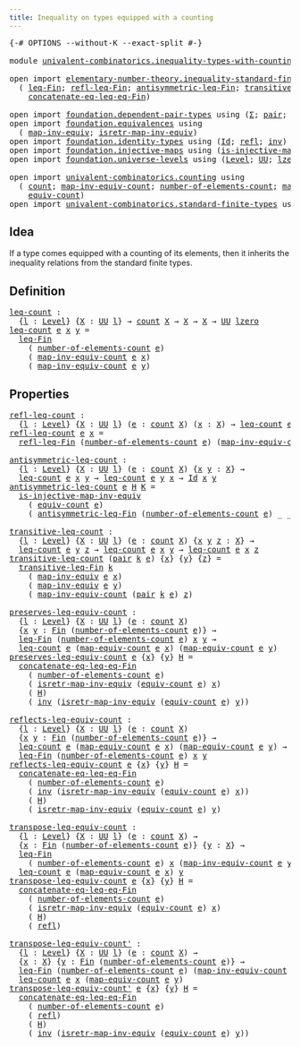 ```yaml
---
title: Inequality on types equipped with a counting
---
```


<pre class="Agda"><a id="70" class="Symbol">{-#</a> <a id="74" class="Keyword">OPTIONS</a> <a id="82" class="Pragma">--without-K</a> <a id="94" class="Pragma">--exact-split</a> <a id="108" class="Symbol">#-}</a>

<a id="113" class="Keyword">module</a> <a id="120" href="univalent-combinatorics.inequality-types-with-counting.html" class="Module">univalent-combinatorics.inequality-types-with-counting</a> <a id="175" class="Keyword">where</a>

<a id="182" class="Keyword">open</a> <a id="187" class="Keyword">import</a> <a id="194" href="elementary-number-theory.inequality-standard-finite-types.html" class="Module">elementary-number-theory.inequality-standard-finite-types</a> <a id="252" class="Keyword">using</a>
  <a id="260" class="Symbol">(</a> <a id="262" href="elementary-number-theory.inequality-standard-finite-types.html#1210" class="Function">leq-Fin</a><a id="269" class="Symbol">;</a> <a id="271" href="elementary-number-theory.inequality-standard-finite-types.html#1992" class="Function">refl-leq-Fin</a><a id="283" class="Symbol">;</a> <a id="285" href="elementary-number-theory.inequality-standard-finite-types.html#2137" class="Function">antisymmetric-leq-Fin</a><a id="306" class="Symbol">;</a> <a id="308" href="elementary-number-theory.inequality-standard-finite-types.html#2390" class="Function">transitive-leq-Fin</a><a id="326" class="Symbol">;</a>
    <a id="332" href="elementary-number-theory.inequality-standard-finite-types.html#2792" class="Function">concatenate-eq-leq-eq-Fin</a><a id="357" class="Symbol">)</a>

<a id="360" class="Keyword">open</a> <a id="365" class="Keyword">import</a> <a id="372" href="foundation.dependent-pair-types.html" class="Module">foundation.dependent-pair-types</a> <a id="404" class="Keyword">using</a> <a id="410" class="Symbol">(</a><a id="411" href="foundation-core.dependent-pair-types.html#515" class="Record">Σ</a><a id="412" class="Symbol">;</a> <a id="414" href="foundation-core.dependent-pair-types.html#588" class="InductiveConstructor">pair</a><a id="418" class="Symbol">;</a> <a id="420" href="foundation-core.dependent-pair-types.html#605" class="Field">pr1</a><a id="423" class="Symbol">;</a> <a id="425" href="foundation-core.dependent-pair-types.html#617" class="Field">pr2</a><a id="428" class="Symbol">)</a>
<a id="430" class="Keyword">open</a> <a id="435" class="Keyword">import</a> <a id="442" href="foundation.equivalences.html" class="Module">foundation.equivalences</a> <a id="466" class="Keyword">using</a>
  <a id="474" class="Symbol">(</a> <a id="476" href="foundation-core.equivalences.html#5036" class="Function">map-inv-equiv</a><a id="489" class="Symbol">;</a> <a id="491" href="foundation-core.equivalences.html#5251" class="Function">isretr-map-inv-equiv</a><a id="511" class="Symbol">)</a>
<a id="513" class="Keyword">open</a> <a id="518" class="Keyword">import</a> <a id="525" href="foundation.identity-types.html" class="Module">foundation.identity-types</a> <a id="551" class="Keyword">using</a> <a id="557" class="Symbol">(</a><a id="558" href="foundation-core.identity-types.html#1767" class="Datatype">Id</a><a id="560" class="Symbol">;</a> <a id="562" href="foundation-core.identity-types.html#1820" class="InductiveConstructor">refl</a><a id="566" class="Symbol">;</a> <a id="568" href="foundation-core.identity-types.html#2729" class="Function">inv</a><a id="571" class="Symbol">)</a>
<a id="573" class="Keyword">open</a> <a id="578" class="Keyword">import</a> <a id="585" href="foundation.injective-maps.html" class="Module">foundation.injective-maps</a> <a id="611" class="Keyword">using</a> <a id="617" class="Symbol">(</a><a id="618" href="foundation.injective-maps.html#3205" class="Function">is-injective-map-inv-equiv</a><a id="644" class="Symbol">)</a>
<a id="646" class="Keyword">open</a> <a id="651" class="Keyword">import</a> <a id="658" href="foundation.universe-levels.html" class="Module">foundation.universe-levels</a> <a id="685" class="Keyword">using</a> <a id="691" class="Symbol">(</a><a id="692" href="Agda.Primitive.html#597" class="Postulate">Level</a><a id="697" class="Symbol">;</a> <a id="699" href="foundation-core.universe-levels.html#235" class="Primitive">UU</a><a id="701" class="Symbol">;</a> <a id="703" href="Agda.Primitive.html#764" class="Primitive">lzero</a><a id="708" class="Symbol">)</a>

<a id="711" class="Keyword">open</a> <a id="716" class="Keyword">import</a> <a id="723" href="univalent-combinatorics.counting.html" class="Module">univalent-combinatorics.counting</a> <a id="756" class="Keyword">using</a>
  <a id="764" class="Symbol">(</a> <a id="766" href="univalent-combinatorics.counting.html#1901" class="Function">count</a><a id="771" class="Symbol">;</a> <a id="773" href="univalent-combinatorics.counting.html#2270" class="Function">map-inv-equiv-count</a><a id="792" class="Symbol">;</a> <a id="794" href="univalent-combinatorics.counting.html#2029" class="Function">number-of-elements-count</a><a id="818" class="Symbol">;</a> <a id="820" href="univalent-combinatorics.counting.html#2172" class="Function">map-equiv-count</a><a id="835" class="Symbol">;</a>
    <a id="841" href="univalent-combinatorics.counting.html#2098" class="Function">equiv-count</a><a id="852" class="Symbol">)</a>
<a id="854" class="Keyword">open</a> <a id="859" class="Keyword">import</a> <a id="866" href="univalent-combinatorics.standard-finite-types.html" class="Module">univalent-combinatorics.standard-finite-types</a> <a id="912" class="Keyword">using</a> <a id="918" class="Symbol">(</a><a id="919" href="univalent-combinatorics.standard-finite-types.html#2393" class="Function">Fin</a><a id="922" class="Symbol">)</a>
</pre>
## Idea

If a type comes equipped with a counting of its elements, then it inherits the inequality relations from the standard finite types.

## Definition

<pre class="Agda"><a id="leq-count"></a><a id="1094" href="univalent-combinatorics.inequality-types-with-counting.html#1094" class="Function">leq-count</a> <a id="1104" class="Symbol">:</a>
  <a id="1108" class="Symbol">{</a><a id="1109" href="univalent-combinatorics.inequality-types-with-counting.html#1109" class="Bound">l</a> <a id="1111" class="Symbol">:</a> <a id="1113" href="Agda.Primitive.html#597" class="Postulate">Level</a><a id="1118" class="Symbol">}</a> <a id="1120" class="Symbol">{</a><a id="1121" href="univalent-combinatorics.inequality-types-with-counting.html#1121" class="Bound">X</a> <a id="1123" class="Symbol">:</a> <a id="1125" href="foundation-core.universe-levels.html#235" class="Primitive">UU</a> <a id="1128" href="univalent-combinatorics.inequality-types-with-counting.html#1109" class="Bound">l</a><a id="1129" class="Symbol">}</a> <a id="1131" class="Symbol">→</a> <a id="1133" href="univalent-combinatorics.counting.html#1901" class="Function">count</a> <a id="1139" href="univalent-combinatorics.inequality-types-with-counting.html#1121" class="Bound">X</a> <a id="1141" class="Symbol">→</a> <a id="1143" href="univalent-combinatorics.inequality-types-with-counting.html#1121" class="Bound">X</a> <a id="1145" class="Symbol">→</a> <a id="1147" href="univalent-combinatorics.inequality-types-with-counting.html#1121" class="Bound">X</a> <a id="1149" class="Symbol">→</a> <a id="1151" href="foundation-core.universe-levels.html#235" class="Primitive">UU</a> <a id="1154" href="Agda.Primitive.html#764" class="Primitive">lzero</a>
<a id="1160" href="univalent-combinatorics.inequality-types-with-counting.html#1094" class="Function">leq-count</a> <a id="1170" href="univalent-combinatorics.inequality-types-with-counting.html#1170" class="Bound">e</a> <a id="1172" href="univalent-combinatorics.inequality-types-with-counting.html#1172" class="Bound">x</a> <a id="1174" href="univalent-combinatorics.inequality-types-with-counting.html#1174" class="Bound">y</a> <a id="1176" class="Symbol">=</a>
  <a id="1180" href="elementary-number-theory.inequality-standard-finite-types.html#1210" class="Function">leq-Fin</a>
    <a id="1192" class="Symbol">(</a> <a id="1194" href="univalent-combinatorics.counting.html#2029" class="Function">number-of-elements-count</a> <a id="1219" href="univalent-combinatorics.inequality-types-with-counting.html#1170" class="Bound">e</a><a id="1220" class="Symbol">)</a>
    <a id="1226" class="Symbol">(</a> <a id="1228" href="univalent-combinatorics.counting.html#2270" class="Function">map-inv-equiv-count</a> <a id="1248" href="univalent-combinatorics.inequality-types-with-counting.html#1170" class="Bound">e</a> <a id="1250" href="univalent-combinatorics.inequality-types-with-counting.html#1172" class="Bound">x</a><a id="1251" class="Symbol">)</a>
    <a id="1257" class="Symbol">(</a> <a id="1259" href="univalent-combinatorics.counting.html#2270" class="Function">map-inv-equiv-count</a> <a id="1279" href="univalent-combinatorics.inequality-types-with-counting.html#1170" class="Bound">e</a> <a id="1281" href="univalent-combinatorics.inequality-types-with-counting.html#1174" class="Bound">y</a><a id="1282" class="Symbol">)</a>
</pre>
## Properties

<pre class="Agda"><a id="refl-leq-count"></a><a id="1312" href="univalent-combinatorics.inequality-types-with-counting.html#1312" class="Function">refl-leq-count</a> <a id="1327" class="Symbol">:</a>
  <a id="1331" class="Symbol">{</a><a id="1332" href="univalent-combinatorics.inequality-types-with-counting.html#1332" class="Bound">l</a> <a id="1334" class="Symbol">:</a> <a id="1336" href="Agda.Primitive.html#597" class="Postulate">Level</a><a id="1341" class="Symbol">}</a> <a id="1343" class="Symbol">{</a><a id="1344" href="univalent-combinatorics.inequality-types-with-counting.html#1344" class="Bound">X</a> <a id="1346" class="Symbol">:</a> <a id="1348" href="foundation-core.universe-levels.html#235" class="Primitive">UU</a> <a id="1351" href="univalent-combinatorics.inequality-types-with-counting.html#1332" class="Bound">l</a><a id="1352" class="Symbol">}</a> <a id="1354" class="Symbol">(</a><a id="1355" href="univalent-combinatorics.inequality-types-with-counting.html#1355" class="Bound">e</a> <a id="1357" class="Symbol">:</a> <a id="1359" href="univalent-combinatorics.counting.html#1901" class="Function">count</a> <a id="1365" href="univalent-combinatorics.inequality-types-with-counting.html#1344" class="Bound">X</a><a id="1366" class="Symbol">)</a> <a id="1368" class="Symbol">(</a><a id="1369" href="univalent-combinatorics.inequality-types-with-counting.html#1369" class="Bound">x</a> <a id="1371" class="Symbol">:</a> <a id="1373" href="univalent-combinatorics.inequality-types-with-counting.html#1344" class="Bound">X</a><a id="1374" class="Symbol">)</a> <a id="1376" class="Symbol">→</a> <a id="1378" href="univalent-combinatorics.inequality-types-with-counting.html#1094" class="Function">leq-count</a> <a id="1388" href="univalent-combinatorics.inequality-types-with-counting.html#1355" class="Bound">e</a> <a id="1390" href="univalent-combinatorics.inequality-types-with-counting.html#1369" class="Bound">x</a> <a id="1392" href="univalent-combinatorics.inequality-types-with-counting.html#1369" class="Bound">x</a>
<a id="1394" href="univalent-combinatorics.inequality-types-with-counting.html#1312" class="Function">refl-leq-count</a> <a id="1409" href="univalent-combinatorics.inequality-types-with-counting.html#1409" class="Bound">e</a> <a id="1411" href="univalent-combinatorics.inequality-types-with-counting.html#1411" class="Bound">x</a> <a id="1413" class="Symbol">=</a>
  <a id="1417" href="elementary-number-theory.inequality-standard-finite-types.html#1992" class="Function">refl-leq-Fin</a> <a id="1430" class="Symbol">(</a><a id="1431" href="univalent-combinatorics.counting.html#2029" class="Function">number-of-elements-count</a> <a id="1456" href="univalent-combinatorics.inequality-types-with-counting.html#1409" class="Bound">e</a><a id="1457" class="Symbol">)</a> <a id="1459" class="Symbol">(</a><a id="1460" href="univalent-combinatorics.counting.html#2270" class="Function">map-inv-equiv-count</a> <a id="1480" href="univalent-combinatorics.inequality-types-with-counting.html#1409" class="Bound">e</a> <a id="1482" href="univalent-combinatorics.inequality-types-with-counting.html#1411" class="Bound">x</a><a id="1483" class="Symbol">)</a>

<a id="antisymmetric-leq-count"></a><a id="1486" href="univalent-combinatorics.inequality-types-with-counting.html#1486" class="Function">antisymmetric-leq-count</a> <a id="1510" class="Symbol">:</a>
  <a id="1514" class="Symbol">{</a><a id="1515" href="univalent-combinatorics.inequality-types-with-counting.html#1515" class="Bound">l</a> <a id="1517" class="Symbol">:</a> <a id="1519" href="Agda.Primitive.html#597" class="Postulate">Level</a><a id="1524" class="Symbol">}</a> <a id="1526" class="Symbol">{</a><a id="1527" href="univalent-combinatorics.inequality-types-with-counting.html#1527" class="Bound">X</a> <a id="1529" class="Symbol">:</a> <a id="1531" href="foundation-core.universe-levels.html#235" class="Primitive">UU</a> <a id="1534" href="univalent-combinatorics.inequality-types-with-counting.html#1515" class="Bound">l</a><a id="1535" class="Symbol">}</a> <a id="1537" class="Symbol">(</a><a id="1538" href="univalent-combinatorics.inequality-types-with-counting.html#1538" class="Bound">e</a> <a id="1540" class="Symbol">:</a> <a id="1542" href="univalent-combinatorics.counting.html#1901" class="Function">count</a> <a id="1548" href="univalent-combinatorics.inequality-types-with-counting.html#1527" class="Bound">X</a><a id="1549" class="Symbol">)</a> <a id="1551" class="Symbol">{</a><a id="1552" href="univalent-combinatorics.inequality-types-with-counting.html#1552" class="Bound">x</a> <a id="1554" href="univalent-combinatorics.inequality-types-with-counting.html#1554" class="Bound">y</a> <a id="1556" class="Symbol">:</a> <a id="1558" href="univalent-combinatorics.inequality-types-with-counting.html#1527" class="Bound">X</a><a id="1559" class="Symbol">}</a> <a id="1561" class="Symbol">→</a>
  <a id="1565" href="univalent-combinatorics.inequality-types-with-counting.html#1094" class="Function">leq-count</a> <a id="1575" href="univalent-combinatorics.inequality-types-with-counting.html#1538" class="Bound">e</a> <a id="1577" href="univalent-combinatorics.inequality-types-with-counting.html#1552" class="Bound">x</a> <a id="1579" href="univalent-combinatorics.inequality-types-with-counting.html#1554" class="Bound">y</a> <a id="1581" class="Symbol">→</a> <a id="1583" href="univalent-combinatorics.inequality-types-with-counting.html#1094" class="Function">leq-count</a> <a id="1593" href="univalent-combinatorics.inequality-types-with-counting.html#1538" class="Bound">e</a> <a id="1595" href="univalent-combinatorics.inequality-types-with-counting.html#1554" class="Bound">y</a> <a id="1597" href="univalent-combinatorics.inequality-types-with-counting.html#1552" class="Bound">x</a> <a id="1599" class="Symbol">→</a> <a id="1601" href="foundation-core.identity-types.html#1767" class="Datatype">Id</a> <a id="1604" href="univalent-combinatorics.inequality-types-with-counting.html#1552" class="Bound">x</a> <a id="1606" href="univalent-combinatorics.inequality-types-with-counting.html#1554" class="Bound">y</a>
<a id="1608" href="univalent-combinatorics.inequality-types-with-counting.html#1486" class="Function">antisymmetric-leq-count</a> <a id="1632" href="univalent-combinatorics.inequality-types-with-counting.html#1632" class="Bound">e</a> <a id="1634" href="univalent-combinatorics.inequality-types-with-counting.html#1634" class="Bound">H</a> <a id="1636" href="univalent-combinatorics.inequality-types-with-counting.html#1636" class="Bound">K</a> <a id="1638" class="Symbol">=</a>
  <a id="1642" href="foundation.injective-maps.html#3205" class="Function">is-injective-map-inv-equiv</a>
    <a id="1673" class="Symbol">(</a> <a id="1675" href="univalent-combinatorics.counting.html#2098" class="Function">equiv-count</a> <a id="1687" href="univalent-combinatorics.inequality-types-with-counting.html#1632" class="Bound">e</a><a id="1688" class="Symbol">)</a>
    <a id="1694" class="Symbol">(</a> <a id="1696" href="elementary-number-theory.inequality-standard-finite-types.html#2137" class="Function">antisymmetric-leq-Fin</a> <a id="1718" class="Symbol">(</a><a id="1719" href="univalent-combinatorics.counting.html#2029" class="Function">number-of-elements-count</a> <a id="1744" href="univalent-combinatorics.inequality-types-with-counting.html#1632" class="Bound">e</a><a id="1745" class="Symbol">)</a> <a id="1747" class="Symbol">_</a> <a id="1749" class="Symbol">_</a> <a id="1751" href="univalent-combinatorics.inequality-types-with-counting.html#1634" class="Bound">H</a> <a id="1753" href="univalent-combinatorics.inequality-types-with-counting.html#1636" class="Bound">K</a><a id="1754" class="Symbol">)</a>

<a id="transitive-leq-count"></a><a id="1757" href="univalent-combinatorics.inequality-types-with-counting.html#1757" class="Function">transitive-leq-count</a> <a id="1778" class="Symbol">:</a>
  <a id="1782" class="Symbol">{</a><a id="1783" href="univalent-combinatorics.inequality-types-with-counting.html#1783" class="Bound">l</a> <a id="1785" class="Symbol">:</a> <a id="1787" href="Agda.Primitive.html#597" class="Postulate">Level</a><a id="1792" class="Symbol">}</a> <a id="1794" class="Symbol">{</a><a id="1795" href="univalent-combinatorics.inequality-types-with-counting.html#1795" class="Bound">X</a> <a id="1797" class="Symbol">:</a> <a id="1799" href="foundation-core.universe-levels.html#235" class="Primitive">UU</a> <a id="1802" href="univalent-combinatorics.inequality-types-with-counting.html#1783" class="Bound">l</a><a id="1803" class="Symbol">}</a> <a id="1805" class="Symbol">(</a><a id="1806" href="univalent-combinatorics.inequality-types-with-counting.html#1806" class="Bound">e</a> <a id="1808" class="Symbol">:</a> <a id="1810" href="univalent-combinatorics.counting.html#1901" class="Function">count</a> <a id="1816" href="univalent-combinatorics.inequality-types-with-counting.html#1795" class="Bound">X</a><a id="1817" class="Symbol">)</a> <a id="1819" class="Symbol">{</a><a id="1820" href="univalent-combinatorics.inequality-types-with-counting.html#1820" class="Bound">x</a> <a id="1822" href="univalent-combinatorics.inequality-types-with-counting.html#1822" class="Bound">y</a> <a id="1824" href="univalent-combinatorics.inequality-types-with-counting.html#1824" class="Bound">z</a> <a id="1826" class="Symbol">:</a> <a id="1828" href="univalent-combinatorics.inequality-types-with-counting.html#1795" class="Bound">X</a><a id="1829" class="Symbol">}</a> <a id="1831" class="Symbol">→</a>
  <a id="1835" href="univalent-combinatorics.inequality-types-with-counting.html#1094" class="Function">leq-count</a> <a id="1845" href="univalent-combinatorics.inequality-types-with-counting.html#1806" class="Bound">e</a> <a id="1847" href="univalent-combinatorics.inequality-types-with-counting.html#1822" class="Bound">y</a> <a id="1849" href="univalent-combinatorics.inequality-types-with-counting.html#1824" class="Bound">z</a> <a id="1851" class="Symbol">→</a> <a id="1853" href="univalent-combinatorics.inequality-types-with-counting.html#1094" class="Function">leq-count</a> <a id="1863" href="univalent-combinatorics.inequality-types-with-counting.html#1806" class="Bound">e</a> <a id="1865" href="univalent-combinatorics.inequality-types-with-counting.html#1820" class="Bound">x</a> <a id="1867" href="univalent-combinatorics.inequality-types-with-counting.html#1822" class="Bound">y</a> <a id="1869" class="Symbol">→</a> <a id="1871" href="univalent-combinatorics.inequality-types-with-counting.html#1094" class="Function">leq-count</a> <a id="1881" href="univalent-combinatorics.inequality-types-with-counting.html#1806" class="Bound">e</a> <a id="1883" href="univalent-combinatorics.inequality-types-with-counting.html#1820" class="Bound">x</a> <a id="1885" href="univalent-combinatorics.inequality-types-with-counting.html#1824" class="Bound">z</a>
<a id="1887" href="univalent-combinatorics.inequality-types-with-counting.html#1757" class="Function">transitive-leq-count</a> <a id="1908" class="Symbol">(</a><a id="1909" href="foundation-core.dependent-pair-types.html#588" class="InductiveConstructor">pair</a> <a id="1914" href="univalent-combinatorics.inequality-types-with-counting.html#1914" class="Bound">k</a> <a id="1916" href="univalent-combinatorics.inequality-types-with-counting.html#1916" class="Bound">e</a><a id="1917" class="Symbol">)</a> <a id="1919" class="Symbol">{</a><a id="1920" href="univalent-combinatorics.inequality-types-with-counting.html#1920" class="Bound">x</a><a id="1921" class="Symbol">}</a> <a id="1923" class="Symbol">{</a><a id="1924" href="univalent-combinatorics.inequality-types-with-counting.html#1924" class="Bound">y</a><a id="1925" class="Symbol">}</a> <a id="1927" class="Symbol">{</a><a id="1928" href="univalent-combinatorics.inequality-types-with-counting.html#1928" class="Bound">z</a><a id="1929" class="Symbol">}</a> <a id="1931" class="Symbol">=</a>
  <a id="1935" href="elementary-number-theory.inequality-standard-finite-types.html#2390" class="Function">transitive-leq-Fin</a> <a id="1954" href="univalent-combinatorics.inequality-types-with-counting.html#1914" class="Bound">k</a>
    <a id="1960" class="Symbol">(</a> <a id="1962" href="foundation-core.equivalences.html#5036" class="Function">map-inv-equiv</a> <a id="1976" href="univalent-combinatorics.inequality-types-with-counting.html#1916" class="Bound">e</a> <a id="1978" href="univalent-combinatorics.inequality-types-with-counting.html#1920" class="Bound">x</a><a id="1979" class="Symbol">)</a>
    <a id="1985" class="Symbol">(</a> <a id="1987" href="foundation-core.equivalences.html#5036" class="Function">map-inv-equiv</a> <a id="2001" href="univalent-combinatorics.inequality-types-with-counting.html#1916" class="Bound">e</a> <a id="2003" href="univalent-combinatorics.inequality-types-with-counting.html#1924" class="Bound">y</a><a id="2004" class="Symbol">)</a>
    <a id="2010" class="Symbol">(</a> <a id="2012" href="univalent-combinatorics.counting.html#2270" class="Function">map-inv-equiv-count</a> <a id="2032" class="Symbol">(</a><a id="2033" href="foundation-core.dependent-pair-types.html#588" class="InductiveConstructor">pair</a> <a id="2038" href="univalent-combinatorics.inequality-types-with-counting.html#1914" class="Bound">k</a> <a id="2040" href="univalent-combinatorics.inequality-types-with-counting.html#1916" class="Bound">e</a><a id="2041" class="Symbol">)</a> <a id="2043" href="univalent-combinatorics.inequality-types-with-counting.html#1928" class="Bound">z</a><a id="2044" class="Symbol">)</a>

<a id="preserves-leq-equiv-count"></a><a id="2047" href="univalent-combinatorics.inequality-types-with-counting.html#2047" class="Function">preserves-leq-equiv-count</a> <a id="2073" class="Symbol">:</a>
  <a id="2077" class="Symbol">{</a><a id="2078" href="univalent-combinatorics.inequality-types-with-counting.html#2078" class="Bound">l</a> <a id="2080" class="Symbol">:</a> <a id="2082" href="Agda.Primitive.html#597" class="Postulate">Level</a><a id="2087" class="Symbol">}</a> <a id="2089" class="Symbol">{</a><a id="2090" href="univalent-combinatorics.inequality-types-with-counting.html#2090" class="Bound">X</a> <a id="2092" class="Symbol">:</a> <a id="2094" href="foundation-core.universe-levels.html#235" class="Primitive">UU</a> <a id="2097" href="univalent-combinatorics.inequality-types-with-counting.html#2078" class="Bound">l</a><a id="2098" class="Symbol">}</a> <a id="2100" class="Symbol">(</a><a id="2101" href="univalent-combinatorics.inequality-types-with-counting.html#2101" class="Bound">e</a> <a id="2103" class="Symbol">:</a> <a id="2105" href="univalent-combinatorics.counting.html#1901" class="Function">count</a> <a id="2111" href="univalent-combinatorics.inequality-types-with-counting.html#2090" class="Bound">X</a><a id="2112" class="Symbol">)</a>
  <a id="2116" class="Symbol">{</a><a id="2117" href="univalent-combinatorics.inequality-types-with-counting.html#2117" class="Bound">x</a> <a id="2119" href="univalent-combinatorics.inequality-types-with-counting.html#2119" class="Bound">y</a> <a id="2121" class="Symbol">:</a> <a id="2123" href="univalent-combinatorics.standard-finite-types.html#2393" class="Function">Fin</a> <a id="2127" class="Symbol">(</a><a id="2128" href="univalent-combinatorics.counting.html#2029" class="Function">number-of-elements-count</a> <a id="2153" href="univalent-combinatorics.inequality-types-with-counting.html#2101" class="Bound">e</a><a id="2154" class="Symbol">)}</a> <a id="2157" class="Symbol">→</a>
  <a id="2161" href="elementary-number-theory.inequality-standard-finite-types.html#1210" class="Function">leq-Fin</a> <a id="2169" class="Symbol">(</a><a id="2170" href="univalent-combinatorics.counting.html#2029" class="Function">number-of-elements-count</a> <a id="2195" href="univalent-combinatorics.inequality-types-with-counting.html#2101" class="Bound">e</a><a id="2196" class="Symbol">)</a> <a id="2198" href="univalent-combinatorics.inequality-types-with-counting.html#2117" class="Bound">x</a> <a id="2200" href="univalent-combinatorics.inequality-types-with-counting.html#2119" class="Bound">y</a> <a id="2202" class="Symbol">→</a>
  <a id="2206" href="univalent-combinatorics.inequality-types-with-counting.html#1094" class="Function">leq-count</a> <a id="2216" href="univalent-combinatorics.inequality-types-with-counting.html#2101" class="Bound">e</a> <a id="2218" class="Symbol">(</a><a id="2219" href="univalent-combinatorics.counting.html#2172" class="Function">map-equiv-count</a> <a id="2235" href="univalent-combinatorics.inequality-types-with-counting.html#2101" class="Bound">e</a> <a id="2237" href="univalent-combinatorics.inequality-types-with-counting.html#2117" class="Bound">x</a><a id="2238" class="Symbol">)</a> <a id="2240" class="Symbol">(</a><a id="2241" href="univalent-combinatorics.counting.html#2172" class="Function">map-equiv-count</a> <a id="2257" href="univalent-combinatorics.inequality-types-with-counting.html#2101" class="Bound">e</a> <a id="2259" href="univalent-combinatorics.inequality-types-with-counting.html#2119" class="Bound">y</a><a id="2260" class="Symbol">)</a>
<a id="2262" href="univalent-combinatorics.inequality-types-with-counting.html#2047" class="Function">preserves-leq-equiv-count</a> <a id="2288" href="univalent-combinatorics.inequality-types-with-counting.html#2288" class="Bound">e</a> <a id="2290" class="Symbol">{</a><a id="2291" href="univalent-combinatorics.inequality-types-with-counting.html#2291" class="Bound">x</a><a id="2292" class="Symbol">}</a> <a id="2294" class="Symbol">{</a><a id="2295" href="univalent-combinatorics.inequality-types-with-counting.html#2295" class="Bound">y</a><a id="2296" class="Symbol">}</a> <a id="2298" href="univalent-combinatorics.inequality-types-with-counting.html#2298" class="Bound">H</a> <a id="2300" class="Symbol">=</a>
  <a id="2304" href="elementary-number-theory.inequality-standard-finite-types.html#2792" class="Function">concatenate-eq-leq-eq-Fin</a>
    <a id="2334" class="Symbol">(</a> <a id="2336" href="univalent-combinatorics.counting.html#2029" class="Function">number-of-elements-count</a> <a id="2361" href="univalent-combinatorics.inequality-types-with-counting.html#2288" class="Bound">e</a><a id="2362" class="Symbol">)</a>
    <a id="2368" class="Symbol">(</a> <a id="2370" href="foundation-core.equivalences.html#5251" class="Function">isretr-map-inv-equiv</a> <a id="2391" class="Symbol">(</a><a id="2392" href="univalent-combinatorics.counting.html#2098" class="Function">equiv-count</a> <a id="2404" href="univalent-combinatorics.inequality-types-with-counting.html#2288" class="Bound">e</a><a id="2405" class="Symbol">)</a> <a id="2407" href="univalent-combinatorics.inequality-types-with-counting.html#2291" class="Bound">x</a><a id="2408" class="Symbol">)</a>
    <a id="2414" class="Symbol">(</a> <a id="2416" href="univalent-combinatorics.inequality-types-with-counting.html#2298" class="Bound">H</a><a id="2417" class="Symbol">)</a>
    <a id="2423" class="Symbol">(</a> <a id="2425" href="foundation-core.identity-types.html#2729" class="Function">inv</a> <a id="2429" class="Symbol">(</a><a id="2430" href="foundation-core.equivalences.html#5251" class="Function">isretr-map-inv-equiv</a> <a id="2451" class="Symbol">(</a><a id="2452" href="univalent-combinatorics.counting.html#2098" class="Function">equiv-count</a> <a id="2464" href="univalent-combinatorics.inequality-types-with-counting.html#2288" class="Bound">e</a><a id="2465" class="Symbol">)</a> <a id="2467" href="univalent-combinatorics.inequality-types-with-counting.html#2295" class="Bound">y</a><a id="2468" class="Symbol">))</a>

<a id="reflects-leq-equiv-count"></a><a id="2472" href="univalent-combinatorics.inequality-types-with-counting.html#2472" class="Function">reflects-leq-equiv-count</a> <a id="2497" class="Symbol">:</a>
  <a id="2501" class="Symbol">{</a><a id="2502" href="univalent-combinatorics.inequality-types-with-counting.html#2502" class="Bound">l</a> <a id="2504" class="Symbol">:</a> <a id="2506" href="Agda.Primitive.html#597" class="Postulate">Level</a><a id="2511" class="Symbol">}</a> <a id="2513" class="Symbol">{</a><a id="2514" href="univalent-combinatorics.inequality-types-with-counting.html#2514" class="Bound">X</a> <a id="2516" class="Symbol">:</a> <a id="2518" href="foundation-core.universe-levels.html#235" class="Primitive">UU</a> <a id="2521" href="univalent-combinatorics.inequality-types-with-counting.html#2502" class="Bound">l</a><a id="2522" class="Symbol">}</a> <a id="2524" class="Symbol">(</a><a id="2525" href="univalent-combinatorics.inequality-types-with-counting.html#2525" class="Bound">e</a> <a id="2527" class="Symbol">:</a> <a id="2529" href="univalent-combinatorics.counting.html#1901" class="Function">count</a> <a id="2535" href="univalent-combinatorics.inequality-types-with-counting.html#2514" class="Bound">X</a><a id="2536" class="Symbol">)</a>
  <a id="2540" class="Symbol">{</a><a id="2541" href="univalent-combinatorics.inequality-types-with-counting.html#2541" class="Bound">x</a> <a id="2543" href="univalent-combinatorics.inequality-types-with-counting.html#2543" class="Bound">y</a> <a id="2545" class="Symbol">:</a> <a id="2547" href="univalent-combinatorics.standard-finite-types.html#2393" class="Function">Fin</a> <a id="2551" class="Symbol">(</a><a id="2552" href="univalent-combinatorics.counting.html#2029" class="Function">number-of-elements-count</a> <a id="2577" href="univalent-combinatorics.inequality-types-with-counting.html#2525" class="Bound">e</a><a id="2578" class="Symbol">)}</a> <a id="2581" class="Symbol">→</a>
  <a id="2585" href="univalent-combinatorics.inequality-types-with-counting.html#1094" class="Function">leq-count</a> <a id="2595" href="univalent-combinatorics.inequality-types-with-counting.html#2525" class="Bound">e</a> <a id="2597" class="Symbol">(</a><a id="2598" href="univalent-combinatorics.counting.html#2172" class="Function">map-equiv-count</a> <a id="2614" href="univalent-combinatorics.inequality-types-with-counting.html#2525" class="Bound">e</a> <a id="2616" href="univalent-combinatorics.inequality-types-with-counting.html#2541" class="Bound">x</a><a id="2617" class="Symbol">)</a> <a id="2619" class="Symbol">(</a><a id="2620" href="univalent-combinatorics.counting.html#2172" class="Function">map-equiv-count</a> <a id="2636" href="univalent-combinatorics.inequality-types-with-counting.html#2525" class="Bound">e</a> <a id="2638" href="univalent-combinatorics.inequality-types-with-counting.html#2543" class="Bound">y</a><a id="2639" class="Symbol">)</a> <a id="2641" class="Symbol">→</a>
  <a id="2645" href="elementary-number-theory.inequality-standard-finite-types.html#1210" class="Function">leq-Fin</a> <a id="2653" class="Symbol">(</a><a id="2654" href="univalent-combinatorics.counting.html#2029" class="Function">number-of-elements-count</a> <a id="2679" href="univalent-combinatorics.inequality-types-with-counting.html#2525" class="Bound">e</a><a id="2680" class="Symbol">)</a> <a id="2682" href="univalent-combinatorics.inequality-types-with-counting.html#2541" class="Bound">x</a> <a id="2684" href="univalent-combinatorics.inequality-types-with-counting.html#2543" class="Bound">y</a>
<a id="2686" href="univalent-combinatorics.inequality-types-with-counting.html#2472" class="Function">reflects-leq-equiv-count</a> <a id="2711" href="univalent-combinatorics.inequality-types-with-counting.html#2711" class="Bound">e</a> <a id="2713" class="Symbol">{</a><a id="2714" href="univalent-combinatorics.inequality-types-with-counting.html#2714" class="Bound">x</a><a id="2715" class="Symbol">}</a> <a id="2717" class="Symbol">{</a><a id="2718" href="univalent-combinatorics.inequality-types-with-counting.html#2718" class="Bound">y</a><a id="2719" class="Symbol">}</a> <a id="2721" href="univalent-combinatorics.inequality-types-with-counting.html#2721" class="Bound">H</a> <a id="2723" class="Symbol">=</a>
  <a id="2727" href="elementary-number-theory.inequality-standard-finite-types.html#2792" class="Function">concatenate-eq-leq-eq-Fin</a>
    <a id="2757" class="Symbol">(</a> <a id="2759" href="univalent-combinatorics.counting.html#2029" class="Function">number-of-elements-count</a> <a id="2784" href="univalent-combinatorics.inequality-types-with-counting.html#2711" class="Bound">e</a><a id="2785" class="Symbol">)</a>
    <a id="2791" class="Symbol">(</a> <a id="2793" href="foundation-core.identity-types.html#2729" class="Function">inv</a> <a id="2797" class="Symbol">(</a><a id="2798" href="foundation-core.equivalences.html#5251" class="Function">isretr-map-inv-equiv</a> <a id="2819" class="Symbol">(</a><a id="2820" href="univalent-combinatorics.counting.html#2098" class="Function">equiv-count</a> <a id="2832" href="univalent-combinatorics.inequality-types-with-counting.html#2711" class="Bound">e</a><a id="2833" class="Symbol">)</a> <a id="2835" href="univalent-combinatorics.inequality-types-with-counting.html#2714" class="Bound">x</a><a id="2836" class="Symbol">))</a>
    <a id="2843" class="Symbol">(</a> <a id="2845" href="univalent-combinatorics.inequality-types-with-counting.html#2721" class="Bound">H</a><a id="2846" class="Symbol">)</a>
    <a id="2852" class="Symbol">(</a> <a id="2854" href="foundation-core.equivalences.html#5251" class="Function">isretr-map-inv-equiv</a> <a id="2875" class="Symbol">(</a><a id="2876" href="univalent-combinatorics.counting.html#2098" class="Function">equiv-count</a> <a id="2888" href="univalent-combinatorics.inequality-types-with-counting.html#2711" class="Bound">e</a><a id="2889" class="Symbol">)</a> <a id="2891" href="univalent-combinatorics.inequality-types-with-counting.html#2718" class="Bound">y</a><a id="2892" class="Symbol">)</a>

<a id="transpose-leq-equiv-count"></a><a id="2895" href="univalent-combinatorics.inequality-types-with-counting.html#2895" class="Function">transpose-leq-equiv-count</a> <a id="2921" class="Symbol">:</a>
  <a id="2925" class="Symbol">{</a><a id="2926" href="univalent-combinatorics.inequality-types-with-counting.html#2926" class="Bound">l</a> <a id="2928" class="Symbol">:</a> <a id="2930" href="Agda.Primitive.html#597" class="Postulate">Level</a><a id="2935" class="Symbol">}</a> <a id="2937" class="Symbol">{</a><a id="2938" href="univalent-combinatorics.inequality-types-with-counting.html#2938" class="Bound">X</a> <a id="2940" class="Symbol">:</a> <a id="2942" href="foundation-core.universe-levels.html#235" class="Primitive">UU</a> <a id="2945" href="univalent-combinatorics.inequality-types-with-counting.html#2926" class="Bound">l</a><a id="2946" class="Symbol">}</a> <a id="2948" class="Symbol">(</a><a id="2949" href="univalent-combinatorics.inequality-types-with-counting.html#2949" class="Bound">e</a> <a id="2951" class="Symbol">:</a> <a id="2953" href="univalent-combinatorics.counting.html#1901" class="Function">count</a> <a id="2959" href="univalent-combinatorics.inequality-types-with-counting.html#2938" class="Bound">X</a><a id="2960" class="Symbol">)</a> <a id="2962" class="Symbol">→</a>
  <a id="2966" class="Symbol">{</a><a id="2967" href="univalent-combinatorics.inequality-types-with-counting.html#2967" class="Bound">x</a> <a id="2969" class="Symbol">:</a> <a id="2971" href="univalent-combinatorics.standard-finite-types.html#2393" class="Function">Fin</a> <a id="2975" class="Symbol">(</a><a id="2976" href="univalent-combinatorics.counting.html#2029" class="Function">number-of-elements-count</a> <a id="3001" href="univalent-combinatorics.inequality-types-with-counting.html#2949" class="Bound">e</a><a id="3002" class="Symbol">)}</a> <a id="3005" class="Symbol">{</a><a id="3006" href="univalent-combinatorics.inequality-types-with-counting.html#3006" class="Bound">y</a> <a id="3008" class="Symbol">:</a> <a id="3010" href="univalent-combinatorics.inequality-types-with-counting.html#2938" class="Bound">X</a><a id="3011" class="Symbol">}</a> <a id="3013" class="Symbol">→</a>
  <a id="3017" href="elementary-number-theory.inequality-standard-finite-types.html#1210" class="Function">leq-Fin</a>
    <a id="3029" class="Symbol">(</a> <a id="3031" href="univalent-combinatorics.counting.html#2029" class="Function">number-of-elements-count</a> <a id="3056" href="univalent-combinatorics.inequality-types-with-counting.html#2949" class="Bound">e</a><a id="3057" class="Symbol">)</a> <a id="3059" href="univalent-combinatorics.inequality-types-with-counting.html#2967" class="Bound">x</a> <a id="3061" class="Symbol">(</a><a id="3062" href="univalent-combinatorics.counting.html#2270" class="Function">map-inv-equiv-count</a> <a id="3082" href="univalent-combinatorics.inequality-types-with-counting.html#2949" class="Bound">e</a> <a id="3084" href="univalent-combinatorics.inequality-types-with-counting.html#3006" class="Bound">y</a><a id="3085" class="Symbol">)</a> <a id="3087" class="Symbol">→</a>
  <a id="3091" href="univalent-combinatorics.inequality-types-with-counting.html#1094" class="Function">leq-count</a> <a id="3101" href="univalent-combinatorics.inequality-types-with-counting.html#2949" class="Bound">e</a> <a id="3103" class="Symbol">(</a><a id="3104" href="univalent-combinatorics.counting.html#2172" class="Function">map-equiv-count</a> <a id="3120" href="univalent-combinatorics.inequality-types-with-counting.html#2949" class="Bound">e</a> <a id="3122" href="univalent-combinatorics.inequality-types-with-counting.html#2967" class="Bound">x</a><a id="3123" class="Symbol">)</a> <a id="3125" href="univalent-combinatorics.inequality-types-with-counting.html#3006" class="Bound">y</a>
<a id="3127" href="univalent-combinatorics.inequality-types-with-counting.html#2895" class="Function">transpose-leq-equiv-count</a> <a id="3153" href="univalent-combinatorics.inequality-types-with-counting.html#3153" class="Bound">e</a> <a id="3155" class="Symbol">{</a><a id="3156" href="univalent-combinatorics.inequality-types-with-counting.html#3156" class="Bound">x</a><a id="3157" class="Symbol">}</a> <a id="3159" class="Symbol">{</a><a id="3160" href="univalent-combinatorics.inequality-types-with-counting.html#3160" class="Bound">y</a><a id="3161" class="Symbol">}</a> <a id="3163" href="univalent-combinatorics.inequality-types-with-counting.html#3163" class="Bound">H</a> <a id="3165" class="Symbol">=</a>
  <a id="3169" href="elementary-number-theory.inequality-standard-finite-types.html#2792" class="Function">concatenate-eq-leq-eq-Fin</a>
    <a id="3199" class="Symbol">(</a> <a id="3201" href="univalent-combinatorics.counting.html#2029" class="Function">number-of-elements-count</a> <a id="3226" href="univalent-combinatorics.inequality-types-with-counting.html#3153" class="Bound">e</a><a id="3227" class="Symbol">)</a>
    <a id="3233" class="Symbol">(</a> <a id="3235" href="foundation-core.equivalences.html#5251" class="Function">isretr-map-inv-equiv</a> <a id="3256" class="Symbol">(</a><a id="3257" href="univalent-combinatorics.counting.html#2098" class="Function">equiv-count</a> <a id="3269" href="univalent-combinatorics.inequality-types-with-counting.html#3153" class="Bound">e</a><a id="3270" class="Symbol">)</a> <a id="3272" href="univalent-combinatorics.inequality-types-with-counting.html#3156" class="Bound">x</a><a id="3273" class="Symbol">)</a>
    <a id="3279" class="Symbol">(</a> <a id="3281" href="univalent-combinatorics.inequality-types-with-counting.html#3163" class="Bound">H</a><a id="3282" class="Symbol">)</a>
    <a id="3288" class="Symbol">(</a> <a id="3290" href="foundation-core.identity-types.html#1820" class="InductiveConstructor">refl</a><a id="3294" class="Symbol">)</a>

<a id="transpose-leq-equiv-count&#39;"></a><a id="3297" href="univalent-combinatorics.inequality-types-with-counting.html#3297" class="Function">transpose-leq-equiv-count&#39;</a> <a id="3324" class="Symbol">:</a>
  <a id="3328" class="Symbol">{</a><a id="3329" href="univalent-combinatorics.inequality-types-with-counting.html#3329" class="Bound">l</a> <a id="3331" class="Symbol">:</a> <a id="3333" href="Agda.Primitive.html#597" class="Postulate">Level</a><a id="3338" class="Symbol">}</a> <a id="3340" class="Symbol">{</a><a id="3341" href="univalent-combinatorics.inequality-types-with-counting.html#3341" class="Bound">X</a> <a id="3343" class="Symbol">:</a> <a id="3345" href="foundation-core.universe-levels.html#235" class="Primitive">UU</a> <a id="3348" href="univalent-combinatorics.inequality-types-with-counting.html#3329" class="Bound">l</a><a id="3349" class="Symbol">}</a> <a id="3351" class="Symbol">(</a><a id="3352" href="univalent-combinatorics.inequality-types-with-counting.html#3352" class="Bound">e</a> <a id="3354" class="Symbol">:</a> <a id="3356" href="univalent-combinatorics.counting.html#1901" class="Function">count</a> <a id="3362" href="univalent-combinatorics.inequality-types-with-counting.html#3341" class="Bound">X</a><a id="3363" class="Symbol">)</a> <a id="3365" class="Symbol">→</a>
  <a id="3369" class="Symbol">{</a><a id="3370" href="univalent-combinatorics.inequality-types-with-counting.html#3370" class="Bound">x</a> <a id="3372" class="Symbol">:</a> <a id="3374" href="univalent-combinatorics.inequality-types-with-counting.html#3341" class="Bound">X</a><a id="3375" class="Symbol">}</a> <a id="3377" class="Symbol">{</a><a id="3378" href="univalent-combinatorics.inequality-types-with-counting.html#3378" class="Bound">y</a> <a id="3380" class="Symbol">:</a> <a id="3382" href="univalent-combinatorics.standard-finite-types.html#2393" class="Function">Fin</a> <a id="3386" class="Symbol">(</a><a id="3387" href="univalent-combinatorics.counting.html#2029" class="Function">number-of-elements-count</a> <a id="3412" href="univalent-combinatorics.inequality-types-with-counting.html#3352" class="Bound">e</a><a id="3413" class="Symbol">)}</a> <a id="3416" class="Symbol">→</a>
  <a id="3420" href="elementary-number-theory.inequality-standard-finite-types.html#1210" class="Function">leq-Fin</a> <a id="3428" class="Symbol">(</a><a id="3429" href="univalent-combinatorics.counting.html#2029" class="Function">number-of-elements-count</a> <a id="3454" href="univalent-combinatorics.inequality-types-with-counting.html#3352" class="Bound">e</a><a id="3455" class="Symbol">)</a> <a id="3457" class="Symbol">(</a><a id="3458" href="univalent-combinatorics.counting.html#2270" class="Function">map-inv-equiv-count</a> <a id="3478" href="univalent-combinatorics.inequality-types-with-counting.html#3352" class="Bound">e</a> <a id="3480" href="univalent-combinatorics.inequality-types-with-counting.html#3370" class="Bound">x</a><a id="3481" class="Symbol">)</a> <a id="3483" href="univalent-combinatorics.inequality-types-with-counting.html#3378" class="Bound">y</a> <a id="3485" class="Symbol">→</a>
  <a id="3489" href="univalent-combinatorics.inequality-types-with-counting.html#1094" class="Function">leq-count</a> <a id="3499" href="univalent-combinatorics.inequality-types-with-counting.html#3352" class="Bound">e</a> <a id="3501" href="univalent-combinatorics.inequality-types-with-counting.html#3370" class="Bound">x</a> <a id="3503" class="Symbol">(</a><a id="3504" href="univalent-combinatorics.counting.html#2172" class="Function">map-equiv-count</a> <a id="3520" href="univalent-combinatorics.inequality-types-with-counting.html#3352" class="Bound">e</a> <a id="3522" href="univalent-combinatorics.inequality-types-with-counting.html#3378" class="Bound">y</a><a id="3523" class="Symbol">)</a>
<a id="3525" href="univalent-combinatorics.inequality-types-with-counting.html#3297" class="Function">transpose-leq-equiv-count&#39;</a> <a id="3552" href="univalent-combinatorics.inequality-types-with-counting.html#3552" class="Bound">e</a> <a id="3554" class="Symbol">{</a><a id="3555" href="univalent-combinatorics.inequality-types-with-counting.html#3555" class="Bound">x</a><a id="3556" class="Symbol">}</a> <a id="3558" class="Symbol">{</a><a id="3559" href="univalent-combinatorics.inequality-types-with-counting.html#3559" class="Bound">y</a><a id="3560" class="Symbol">}</a> <a id="3562" href="univalent-combinatorics.inequality-types-with-counting.html#3562" class="Bound">H</a> <a id="3564" class="Symbol">=</a>
  <a id="3568" href="elementary-number-theory.inequality-standard-finite-types.html#2792" class="Function">concatenate-eq-leq-eq-Fin</a>
    <a id="3598" class="Symbol">(</a> <a id="3600" href="univalent-combinatorics.counting.html#2029" class="Function">number-of-elements-count</a> <a id="3625" href="univalent-combinatorics.inequality-types-with-counting.html#3552" class="Bound">e</a><a id="3626" class="Symbol">)</a>
    <a id="3632" class="Symbol">(</a> <a id="3634" href="foundation-core.identity-types.html#1820" class="InductiveConstructor">refl</a><a id="3638" class="Symbol">)</a>
    <a id="3644" class="Symbol">(</a> <a id="3646" href="univalent-combinatorics.inequality-types-with-counting.html#3562" class="Bound">H</a><a id="3647" class="Symbol">)</a>
    <a id="3653" class="Symbol">(</a> <a id="3655" href="foundation-core.identity-types.html#2729" class="Function">inv</a> <a id="3659" class="Symbol">(</a><a id="3660" href="foundation-core.equivalences.html#5251" class="Function">isretr-map-inv-equiv</a> <a id="3681" class="Symbol">(</a><a id="3682" href="univalent-combinatorics.counting.html#2098" class="Function">equiv-count</a> <a id="3694" href="univalent-combinatorics.inequality-types-with-counting.html#3552" class="Bound">e</a><a id="3695" class="Symbol">)</a> <a id="3697" href="univalent-combinatorics.inequality-types-with-counting.html#3559" class="Bound">y</a><a id="3698" class="Symbol">))</a>
</pre>